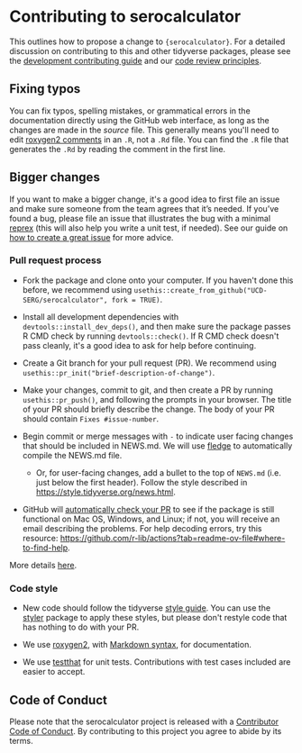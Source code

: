 # Contributing to serocalculator

This outlines how to propose a change to `{serocalculator}`.
For a detailed discussion on contributing to this and other tidyverse packages, please see the [development contributing guide](https://rstd.io/tidy-contrib) and our [code review principles](https://code-review.tidyverse.org/).

## Fixing typos

You can fix typos, spelling mistakes, or grammatical errors in the documentation directly using the GitHub web interface, as long as the changes are made in the _source_ file. 
This generally means you'll need to edit [roxygen2 comments](https://roxygen2.r-lib.org/articles/roxygen2.html) in an `.R`, not a `.Rd` file. 
You can find the `.R` file that generates the `.Rd` by reading the comment in the first line.

## Bigger changes

If you want to make a bigger change, it's a good idea to first file an issue 
and make sure someone from the team agrees that it’s needed. 
If you’ve found a bug, please file an issue that illustrates the bug with a minimal 
[reprex](https://www.tidyverse.org/help/#reprex) 
(this will also help you write a unit test, if needed).
See our guide on 
[how to create a great issue](https://code-review.tidyverse.org/issues/) 
for more advice.

### Pull request process

*   Fork the package and clone onto your computer. 
If you haven't done this before, 
we recommend using 
`usethis::create_from_github("UCD-SERG/serocalculator", fork = TRUE)`.

*   Install all development dependencies with `devtools::install_dev_deps()`, 
and then make sure the package passes R CMD check by running `devtools::check()`. 
    If R CMD check doesn't pass cleanly, 
    it's a good idea to ask for help before continuing. 
    
*   Create a Git branch for your pull request (PR). We recommend using `usethis::pr_init("brief-description-of-change")`.

*   Make your changes, commit to git, 
    and then create a PR by running `usethis::pr_push()`, 
    and following the prompts in your browser.
    The title of your PR should briefly describe the change.
    The body of your PR should contain `Fixes #issue-number`.

*  Begin commit or merge messages with `-` 
to indicate user facing changes that should be included in NEWS.md. 
We will use [fledge](https://github.com/krlmlr/fledge) 
to automatically compile the NEWS.md file.

    *  Or, for user-facing changes, 
add a bullet to the top of `NEWS.md` (i.e. just below the first header). 
Follow the style described in <https://style.tidyverse.org/news.html>.

*  GitHub will [automatically check your PR](https://github.com/r-lib/actions) to see if the package is still functional on Mac OS, Windows, and Linux; 
if not, you will receive an email describing the problems. 
For help decoding errors, try this resource: <https://github.com/r-lib/actions?tab=readme-ov-file#where-to-find-help>.

More details [here](https://docs.github.com/en/pull-requests/collaborating-with-pull-requests/proposing-changes-to-your-work-with-pull-requests/about-pull-requests).

### Code style

*   New code should follow the tidyverse [style guide](https://style.tidyverse.org). 
    You can use the [styler](https://CRAN.R-project.org/package=styler) package to apply these styles, but please don't restyle code that has nothing to do with your PR.  

*  We use [roxygen2](https://cran.r-project.org/package=roxygen2), with [Markdown syntax](https://cran.r-project.org/web/packages/roxygen2/vignettes/rd-formatting.html), for documentation.  

*  We use [testthat](https://cran.r-project.org/package=testthat) for unit tests. 
   Contributions with test cases included are easier to accept.  

## Code of Conduct

Please note that the serocalculator project is released with a
[Contributor Code of Conduct](CODE_OF_CONDUCT.md). By contributing to this
project you agree to abide by its terms.
